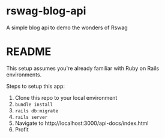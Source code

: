 # rswag-blog-api
A simple blog api to demo the wonders of Rswag

# README
This setup assumes you're already familiar with Ruby on Rails environments.

Steps to setup this app:

1. Clone this repo to your local environment
2. `bundle install`
3. `rails db:migrate`
4. `rails server`
5. Navigate to http://localhost:3000/api-docs/index.html
6. Profit

